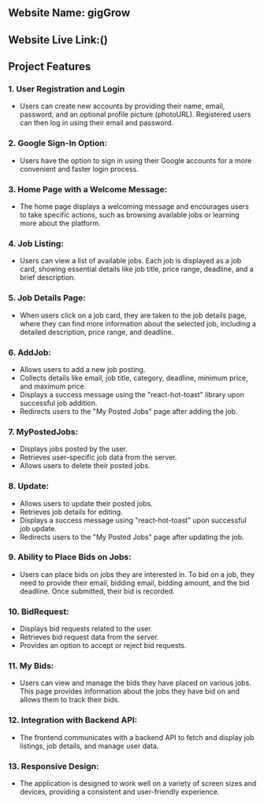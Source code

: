 ## Website Name: gigGrow

## Website Live Link:()

## Project Features

### 1. User Registration and Login 

- Users can create new accounts by providing their name, email, password, and an optional profile picture (photoURL). Registered users can then log in using their email and password.

### 2. Google Sign-In Option: 

- Users have the option to sign in using their Google accounts for a more convenient and faster login process.

### 3. Home Page with a Welcome Message:  

- The home page displays a welcoming message and encourages users to take specific actions, such as browsing available jobs or learning more about the platform.

### 4. Job Listing:

- Users can view a list of available jobs. Each job is displayed as a job card, showing essential details like job title, price range, deadline, and a brief description.

### 5. Job Details Page: 

- When users click on a job card, they are taken to the job details page, where they can find more information about the selected job, including a detailed description, price range, and deadline.

### 6. AddJob: 

- Allows users to add a new job posting.
- Collects details like email, job title, category, deadline, minimum price, and maximum price.
- Displays a success message using the "react-hot-toast" library upon successful job addition.
- Redirects users to the "My Posted Jobs" page after adding the job.

### 7. MyPostedJobs: 

- Displays jobs posted by the user.
- Retrieves user-specific job data from the server.
- Allows users to delete their posted jobs.

### 8. Update: 

- Allows users to update their posted jobs.
- Retrieves job details for editing.
- Displays a success message using "react-hot-toast" upon successful job update.
- Redirects users to the "My Posted Jobs" page after updating the job.

### 9. Ability to Place Bids on Jobs:

- Users can place bids on jobs they are interested in. To bid on a job, they need to provide their email, bidding email, bidding amount, and the bid deadline. Once submitted, their bid is recorded.

### 10. BidRequest: 

- Displays bid requests related to the user.
- Retrieves bid request data from the server.
- Provides an option to accept or reject bid requests.

### 11. My Bids:

- Users can view and manage the bids they have placed on various jobs. This page provides information about the jobs they have bid on and allows them to track their bids.

### 12. Integration with Backend API:  

- The frontend communicates with a backend API to fetch and display job listings, job details, and manage user data.

### 13. Responsive Design:

-  The application is designed to work well on a variety of screen sizes and devices, providing a consistent and user-friendly experience.
